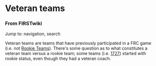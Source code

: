 # Veteran teams

### From FIRSTwiki

Jump to: navigation, search

Veteran teams are teams that have previously participated in a FRC game (i.e.
not [Rookie Teams](/index.php?title=Rookie_Teams&action=edit "Rookie Teams"
)). There's some question as to what constitutes a veteran team versus a
rookie team; some teams (i.e. [1727](/index.php/1727 "1727" )) started with
rookie status, even though they had a veteran coach.

